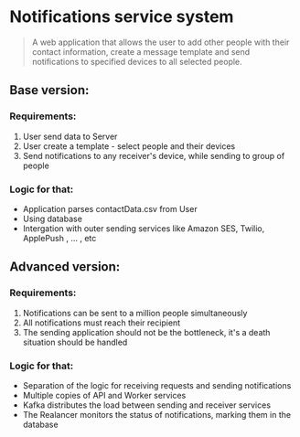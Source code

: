 # Notifications service system

> A web application that allows the user to add other people with their contact information, create a message template and send notifications to specified devices to all selected people.

## Base version:

### Requirements:

1. User send data to Server
2. User create a template - select people and their devices
3. Send notifications to any receiver's device, while sending to group of people

### Logic for that:

+ Application parses contactData.csv from User
+ Using database
+ Intergation with outer sending services like Amazon SES, Twilio, ApplePush , ... , etc


## Advanced version:

### Requirements:

1. Notifications can be sent to a million people simultaneously
2. All notifications must reach their recipient
3. The sending application should not be the bottleneck, it's a death situation should be handled

### Logic for that:

+ Separation of the logic for receiving requests and sending notifications
+ Multiple copies of API and Worker services
+ Kafka distributes the load between sending and receiver services
+ The Realancer monitors the status of notifications, marking them in the database
